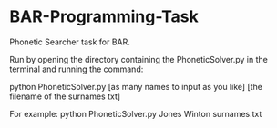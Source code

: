 # BAR-Programming-Task
Phonetic Searcher task for BAR.

Run by opening the directory containing the PhoneticSolver.py in the terminal and running the command:

python PhoneticSolver.py [as many names to input as you like] [the filename of the surnames txt]

For example: python PhoneticSolver.py Jones Winton surnames.txt
